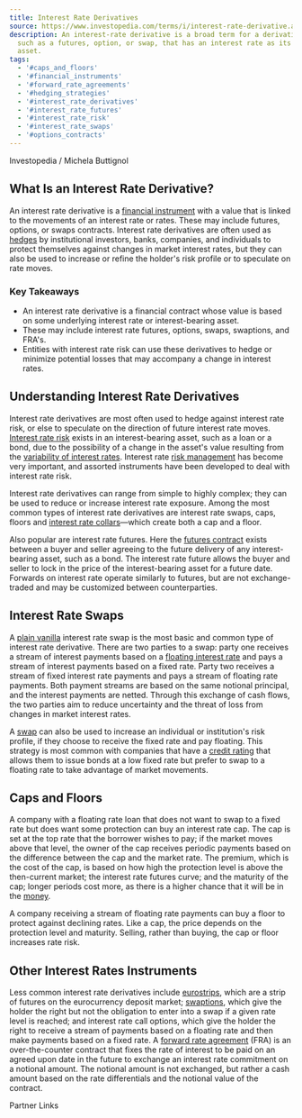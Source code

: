 ```yaml
---
title: Interest Rate Derivatives
source: https://www.investopedia.com/terms/i/interest-rate-derivative.asp
description: An interest-rate derivative is a broad term for a derivative contract,
  such as a futures, option, or swap, that has an interest rate as its underlying
  asset.
tags:
  - '#caps_and_floors'
  - '#financial_instruments'
  - '#forward_rate_agreements'
  - '#hedging_strategies'
  - '#interest_rate_derivatives'
  - '#interest_rate_futures'
  - '#interest_rate_risk'
  - '#interest_rate_swaps'
  - '#options_contracts'
---
```

Investopedia / Michela Buttignol

## What Is an Interest Rate Derivative?

An interest rate derivative is a [financial instrument](https://www.investopedia.com/terms/f/financialinstrument.asp) with a value that is linked to the movements of an interest rate or rates. These may include futures, options, or swaps contracts. Interest rate derivatives are often used as [hedges](https://www.investopedia.com/terms/h/hedge.asp) by institutional investors, banks, companies, and individuals to protect themselves against changes in market interest rates, but they can also be used to increase or refine the holder's risk profile or to speculate on rate moves.

### Key Takeaways

- An interest rate derivative is a financial contract whose value is based on some underlying interest rate or interest-bearing asset.
- These may include interest rate futures, options, swaps, swaptions, and FRA's.
- Entities with interest rate risk can use these derivatives to hedge or minimize potential losses that may accompany a change in interest rates.

## Understanding Interest Rate Derivatives

Interest rate derivatives are most often used to hedge against interest rate risk, or else to speculate on the direction of future interest rate moves. [Interest rate risk](https://www.investopedia.com/terms/i/interestraterisk.asp) exists in an interest-bearing asset, such as a loan or a bond, due to the possibility of a change in the asset's value resulting from the [variability of interest rates](https://www.investopedia.com/insights/forces-behind-interest-rates/). Interest rate [risk management](https://www.investopedia.com/terms/r/riskmanagement.asp) has become very important, and assorted instruments have been developed to deal with interest rate risk.

Interest rate derivatives can range from simple to highly complex; they can be used to reduce or increase interest rate exposure. Among the most common types of interest rate derivatives are interest rate swaps, caps, floors and [interest rate collars](https://www.investopedia.com/terms/i/interestratecollar.asp)—which create both a cap and a floor.

Also popular are interest rate futures. Here the [futures contract](https://www.investopedia.com/terms/f/futurescontract.asp) exists between a buyer and seller agreeing to the future delivery of any interest-bearing asset, such as a bond. The interest rate future allows the buyer and seller to lock in the price of the interest-bearing asset for a future date. Forwards on interest rate operate similarly to futures, but are not exchange-traded and may be customized between counterparties.

## Interest Rate Swaps

A [plain vanilla](https://www.investopedia.com/terms/p/plainvanilla.asp) interest rate swap is the most basic and common type of interest rate derivative. There are two parties to a swap: party one receives a stream of interest payments based on a [floating interest rate](https://www.investopedia.com/terms/f/floatinginterestrate.asp) and pays a stream of interest payments based on a fixed rate. Party two receives a stream of fixed interest rate payments and pays a stream of floating rate payments. Both payment streams are based on the same notional principal, and the interest payments are netted. Through this exchange of cash flows, the two parties aim to reduce uncertainty and the threat of loss from changes in market interest rates.

A [swap](https://www.investopedia.com/terms/s/swap.asp) can also be used to increase an individual or institution's risk profile, if they choose to receive the fixed rate and pay floating. This strategy is most common with companies that have a [credit rating](https://www.investopedia.com/terms/c/creditrating.asp) that allows them to issue bonds at a low fixed rate but prefer to swap to a floating rate to take advantage of market movements.

## Caps and Floors

A company with a floating rate loan that does not want to swap to a fixed rate but does want some protection can buy an interest rate cap. The cap is set at the top rate that the borrower wishes to pay; if the market moves above that level, the owner of the cap receives periodic payments based on the difference between the cap and the market rate. The premium, which is the cost of the cap, is based on how high the protection level is above the then-current market; the interest rate futures curve; and the maturity of the cap; longer periods cost more, as there is a higher chance that it will be in the [money](https://www.investopedia.com/terms/i/inthemoney.asp).

A company receiving a stream of floating rate payments can buy a floor to protect against declining rates. Like a cap, the price depends on the protection level and maturity. Selling, rather than buying, the cap or floor increases rate risk.

## Other Interest Rates Instruments

Less common interest rate derivatives include [eurostrips](https://www.investopedia.com/terms/e/eurostrip.asp), which are a strip of futures on the eurocurrency deposit market; [swaptions](https://www.investopedia.com/terms/s/swaption.asp), which give the holder the right but not the obligation to enter into a swap if a given rate level is reached; and interest rate call options, which give the holder the right to receive a stream of payments based on a floating rate and then make payments based on a fixed rate. A [forward rate agreement](https://www.investopedia.com/terms/f/fra.asp) (FRA) is an over-the-counter contract that fixes the rate of interest to be paid on an agreed upon date in the future to exchange an interest rate commitment on a notional amount. The notional amount is not exchanged, but rather a cash amount based on the rate differentials and the notional value of the contract.

Partner Links